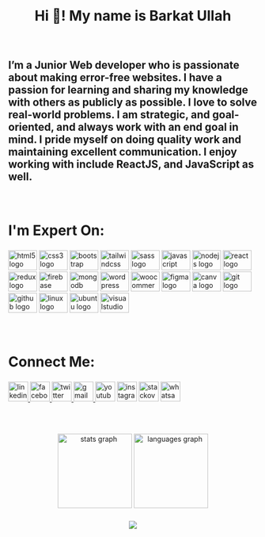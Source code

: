 <br clear="both">

<h1 align="center">Hi 👋! My name is  Barkat Ullah</h1>

###

<br clear="both">

<h2 align="left">I’m a Junior Web developer who is passionate about making error-free websites. I have a passion for learning and sharing my knowledge with others as publicly as possible. I love to solve real-world problems. I am strategic, and goal-oriented, and always work with an end goal in mind. I pride myself on doing quality work and maintaining excellent communication. I enjoy working with include ReactJS, and JavaScript as well.</h2>

###

<br clear="both">

<h1 align="left">I'm Expert On:</h1>

###

<div align="left">
  <img src="https://cdn.jsdelivr.net/gh/devicons/devicon/icons/html5/html5-original.svg" height="40" width="58" alt="html5 logo"  />
  <img src="https://cdn.jsdelivr.net/gh/devicons/devicon/icons/css3/css3-original.svg" height="40" width="58" alt="css3 logo"  />
  <img src="https://cdn.jsdelivr.net/gh/devicons/devicon/icons/bootstrap/bootstrap-original.svg" height="40" width="58" alt="bootstrap logo"  />
  <img src="https://cdn.jsdelivr.net/gh/devicons/devicon/icons/tailwindcss/tailwindcss-original-wordmark.svg" height="40" width="58" alt="tailwindcss logo"  />
  <img src="https://cdn.jsdelivr.net/gh/devicons/devicon/icons/sass/sass-original.svg" height="40" width="58" alt="sass logo"  />
  <img src="https://cdn.jsdelivr.net/gh/devicons/devicon/icons/javascript/javascript-original.svg" height="40" width="58" alt="javascript logo"  />
  <img src="https://cdn.jsdelivr.net/gh/devicons/devicon/icons/nodejs/nodejs-original.svg" height="40" width="58" alt="nodejs logo"  />
  <img src="https://cdn.jsdelivr.net/gh/devicons/devicon/icons/react/react-original.svg" height="40" width="58" alt="react logo"  />
  <img src="https://cdn.jsdelivr.net/gh/devicons/devicon/icons/redux/redux-original.svg" height="40" width="58" alt="redux logo"  />
  <img src="https://cdn.jsdelivr.net/gh/devicons/devicon/icons/firebase/firebase-plain.svg" height="40" width="58" alt="firebase logo"  />
  <img src="https://cdn.jsdelivr.net/gh/devicons/devicon/icons/mongodb/mongodb-original.svg" height="40" width="58" alt="mongodb logo"  />
  <img src="https://cdn.jsdelivr.net/gh/devicons/devicon/icons/wordpress/wordpress-original.svg" height="40" width="58" alt="wordpress logo"  />
  <img src="https://cdn.jsdelivr.net/gh/devicons/devicon/icons/woocommerce/woocommerce-original.svg" height="40" width="58" alt="woocommerce logo"  />
  <img src="https://cdn.jsdelivr.net/gh/devicons/devicon/icons/figma/figma-original.svg" height="40" width="58" alt="figma logo"  />
  <img src="https://cdn.jsdelivr.net/gh/devicons/devicon/icons/canva/canva-original.svg" height="40" width="58" alt="canva logo"  />
  <img src="https://cdn.jsdelivr.net/gh/devicons/devicon/icons/git/git-original.svg" height="40" width="58" alt="git logo"  />
  <img src="https://cdn.jsdelivr.net/gh/devicons/devicon/icons/github/github-original.svg" height="40" width="58" alt="github logo"  />
  <img src="https://cdn.jsdelivr.net/gh/devicons/devicon/icons/linux/linux-original.svg" height="40" width="58" alt="linux logo"  />
  <img src="https://cdn.jsdelivr.net/gh/devicons/devicon/icons/ubuntu/ubuntu-plain.svg" height="40" width="58" alt="ubuntu logo"  />
  <img src="https://cdn.jsdelivr.net/gh/devicons/devicon/icons/visualstudio/visualstudio-plain.svg" height="40" width="58" alt="visualstudio logo"  />
</div>

###

<br clear="both">

<h1 align="left">Connect Me:</h1>

###

<div align="left">
  <a href="https://www.linkedin.com/in/barkatzx/" target="_blank">
    <img src="https://img.shields.io/static/v1?message=LinkedIn&logo=linkedin&label=&color=0077B5&logoColor=white&labelColor=&style=flat" height="40" alt="linkedin logo"  />
  </a>
  <a href="https://www.facebook.com/barkat.zx/" target="_blank">
    <img src="https://img.shields.io/static/v1?message=Facebook&logo=facebook&label=&color=1877F2&logoColor=white&labelColor=&style=flat" height="40" alt="facebook logo"  />
  </a>
  <a href="https://twitter.com/barkat_zx" target="_blank">
    <img src="https://img.shields.io/static/v1?message=Twitter&logo=twitter&label=&color=1DA1F2&logoColor=white&labelColor=&style=flat" height="40" alt="twitter logo"  />
  </a>
  <a href="barkatullah.zx@gmail.com" target="_blank">
    <img src="https://img.shields.io/static/v1?message=Gmail&logo=gmail&label=&color=D14836&logoColor=white&labelColor=&style=flat" height="40" alt="gmail logo"  />
  </a>
  <img src="https://img.shields.io/static/v1?message=Youtube&logo=youtube&label=&color=FF0000&logoColor=white&labelColor=&style=flat" height="40" alt="youtube logo"  />
  <img src="https://img.shields.io/static/v1?message=Instagram&logo=instagram&label=&color=E4405F&logoColor=white&labelColor=&style=flat" height="40" alt="instagram logo"  />
  <img src="https://img.shields.io/static/v1?message=Stackoverflow&logo=stackoverflow&label=&color=FE7A16&logoColor=white&labelColor=&style=flat" height="40" alt="stackoverflow logo"  />
  <img src="https://img.shields.io/static/v1?message=Whatsapp&logo=whatsapp&label=&color=25D366&logoColor=white&labelColor=&style=flat" height="40" alt="whatsapp logo"  />
</div>

###

<br clear="both">

###

<div align="center">
  <img src="https://github-readme-stats.vercel.app/api?hide_title=false&hide_rank=false&show_icons=true&include_all_commits=true&count_private=true&disable_animations=false&theme=radical&locale=en&hide_border=false&username=Barkatzx" height="150" alt="stats graph"  />
  <img src="https://github-readme-stats.vercel.app/api/top-langs?locale=en&hide_title=false&layout=compact&card_width=320&langs_count=10&theme=radical&hide_border=false&username=Barkatzx" height="150" alt="languages graph"  />
</div>

###

<div align="center">
  <img src="https://profile-counter.glitch.me/Barkatzx/count.svg?"  />
</div>

###
